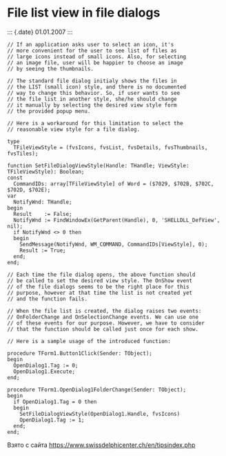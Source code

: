 File list view in file dialogs
==============================

::: {.date}
01.01.2007
:::

    // If an application asks user to select an icon, it's
    // more convenient for the user to see list of files as
    // large icons instead of small icons. Also, for selecting
    // an image file, user will be happier to choose an image
    // by seeing the thumbnails.
     
    // The standard file dialog initialy shows the files in
    // the LIST (small icon) style, and there is no documented
    // way to change this behavior. So, if user wants to see
    // the file list in another style, she/he should change
    // it manually by selecting the desired view style form
    // the provided popup menu.
     
    // Here is a workaround for this limitation to select the
    // reasonable view style for a file dialog.
     
    type
      TFileViewStyle = (fvsIcons, fvsList, fvsDetails, fvsThumbnails, fvsTiles);
     
    function SetFileDialogViewStyle(Handle: THandle; ViewStyle: TFileViewStyle): Boolean;
    const
      CommandIDs: array[TFileViewStyle] of Word = ($7029, $702B, $702C, $702D, $702E);
    var
      NotifyWnd: THandle;
    begin
      Result    := False;
      NotifyWnd := FindWindowEx(GetParent(Handle), 0, 'SHELLDLL_DefView', nil);
      if NotifyWnd <> 0 then
      begin
        SendMessage(NotifyWnd, WM_COMMAND, CommandIDs[ViewStyle], 0);
        Result := True;
      end;
    end;
     
    // Each time the file dialog opens, the above function should
    // be called to set the desired view style. The OnShow event
    // of the file dialogs seems to be the right place for this
    // purpose, however at that time the list is not created yet
    // and the function fails.
     
    // When the file list is created, the dialog raises two events:
    // OnFolderChange and OnSelectionChange events. We can use one
    // of these events for our purpose. However, we have to consider
    // that the function should be called just once for each show.
     
    // Here is a sample usage of the introduced function:
     
    procedure TForm1.Button1Click(Sender: TObject);
    begin
      OpenDialog1.Tag := 0;
      OpenDialog1.Execute;
    end;
     
    procedure TForm1.OpenDialog1FolderChange(Sender: TObject);
    begin
      if OpenDialog1.Tag = 0 then
      begin
        SetFileDialogViewStyle(OpenDialog1.Handle, fvsIcons)
        OpenDialog1.Tag := 1;
      end;
    end;

Взято с сайта <https://www.swissdelphicenter.ch/en/tipsindex.php>
